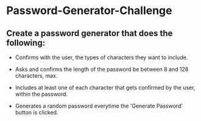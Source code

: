 # Password-Generator-Challenge

## Create a password generator that does the following:

* Confirms with the user, the types of characters they want to include.

* Asks and confirms the length of the password be between 8 and 128 characters, max.

* Includes at least one of each character that gets confirmed by the user, within the password.

* Generates a random password everytime the 'Generate Password' button is clicked.